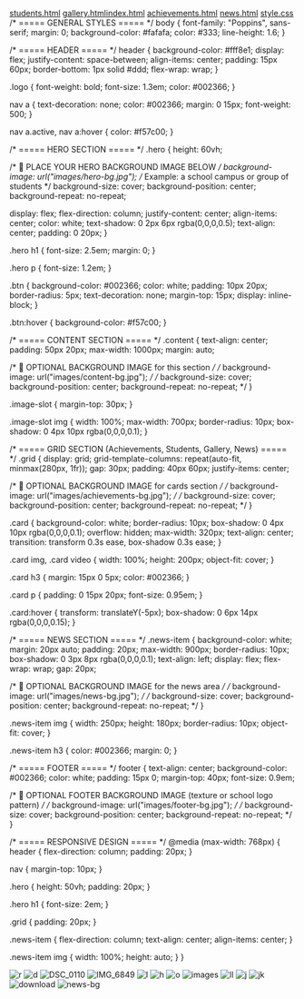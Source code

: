 [students.html](https://github.com/user-attachments/files/23019478/students.html)
[gallery.html](https://github.com/user-attachments/files/23019482/gallery.html)[index.html](https://github.com/user-attachments/files/23019485/index.html)
[achievements.html](https://github.com/user-attachments/files/23019484/achievements.html)
[news.html](https://github.com/user-attachments/files/23019483/news.html)
[style.css](https://github.com/user-attachments/files/23019500/style.css)
/* ===== GENERAL STYLES ===== */
body {
  font-family: "Poppins", sans-serif;
  margin: 0;
  background-color: #fafafa;
  color: #333;
  line-height: 1.6;
}

/* ===== HEADER ===== */
header {
  background-color: #fff8e1;
  display: flex;
  justify-content: space-between;
  align-items: center;
  padding: 15px 60px;
  border-bottom: 1px solid #ddd;
  flex-wrap: wrap;
}

.logo {
  font-weight: bold;
  font-size: 1.3em;
  color: #002366;
}

nav a {
  text-decoration: none;
  color: #002366;
  margin: 0 15px;
  font-weight: 500;
}

nav a.active,
nav a:hover {
  color: #f57c00;
}

/* ===== HERO SECTION ===== */
.hero {
  height: 60vh;

  /* 🔹 PLACE YOUR HERO BACKGROUND IMAGE BELOW */
  background-image: url("images/hero-bg.jpg"); /* Example: a school campus or group of students */
  background-size: cover;
  background-position: center;
  background-repeat: no-repeat;

  display: flex;
  flex-direction: column;
  justify-content: center;
  align-items: center;
  color: white;
  text-shadow: 0 2px 6px rgba(0,0,0,0.5);
  text-align: center;
  padding: 0 20px;
}

.hero h1 {
  font-size: 2.5em;
  margin: 0;
}

.hero p {
  font-size: 1.2em;
}

.btn {
  background-color: #002366;
  color: white;
  padding: 10px 20px;
  border-radius: 5px;
  text-decoration: none;
  margin-top: 15px;
  display: inline-block;
}

.btn:hover {
  background-color: #f57c00;
}

/* ===== CONTENT SECTION ===== */
.content {
  text-align: center;
  padding: 50px 20px;
  max-width: 1000px;
  margin: auto;

  /* 🔹 OPTIONAL BACKGROUND IMAGE for this section */
  /* background-image: url("images/content-bg.jpg"); */
  /* background-size: cover;
  background-position: center;
  background-repeat: no-repeat; */
}

.image-slot {
  margin-top: 30px;
}

.image-slot img {
  width: 100%;
  max-width: 700px;
  border-radius: 10px;
  box-shadow: 0 4px 10px rgba(0,0,0,0.1);
}

/* ===== GRID SECTION (Achievements, Students, Gallery, News) ===== */
.grid {
  display: grid;
  grid-template-columns: repeat(auto-fit, minmax(280px, 1fr));
  gap: 30px;
  padding: 40px 60px;
  justify-items: center;

  /* 🔹 OPTIONAL BACKGROUND IMAGE for cards section */
  /* background-image: url("images/achievements-bg.jpg"); */
  /* background-size: cover;
  background-position: center;
  background-repeat: no-repeat; */
}

.card {
  background-color: white;
  border-radius: 10px;
  box-shadow: 0 4px 10px rgba(0,0,0,0.1);
  overflow: hidden;
  max-width: 320px;
  text-align: center;
  transition: transform 0.3s ease, box-shadow 0.3s ease;
}

.card img,
.card video {
  width: 100%;
  height: 200px;
  object-fit: cover;
}

.card h3 {
  margin: 15px 0 5px;
  color: #002366;
}

.card p {
  padding: 0 15px 20px;
  font-size: 0.95em;
}

.card:hover {
  transform: translateY(-5px);
  box-shadow: 0 6px 14px rgba(0,0,0,0.15);
}

/* ===== NEWS SECTION ===== */
.news-item {
  background-color: white;
  margin: 20px auto;
  padding: 20px;
  max-width: 900px;
  border-radius: 10px;
  box-shadow: 0 3px 8px rgba(0,0,0,0.1);
  text-align: left;
  display: flex;
  flex-wrap: wrap;
  gap: 20px;

  /* 🔹 OPTIONAL BACKGROUND IMAGE for the news area */
  /* background-image: url("images/news-bg.jpg"); */
  /* background-size: cover;
  background-position: center;
  background-repeat: no-repeat; */
}

.news-item img {
  width: 250px;
  height: 180px;
  border-radius: 10px;
  object-fit: cover;
}

.news-item h3 {
  color: #002366;
  margin: 0;
}

/* ===== FOOTER ===== */
footer {
  text-align: center;
  background-color: #002366;
  color: white;
  padding: 15px 0;
  margin-top: 40px;
  font-size: 0.9em;

  /* 🔹 OPTIONAL FOOTER BACKGROUND IMAGE (texture or school logo pattern) */
  /* background-image: url("images/footer-bg.jpg"); */
  /* background-size: cover;
  background-position: center;
  background-repeat: no-repeat; */
}

/* ===== RESPONSIVE DESIGN ===== */
@media (max-width: 768px) {
  header {
    flex-direction: column;
    padding: 20px;
  }

  nav {
    margin-top: 10px;
  }

  .hero {
    height: 50vh;
    padding: 20px;
  }

  .hero h1 {
    font-size: 2em;
  }

  .grid {
    padding: 20px;
  }

  .news-item {
    flex-direction: column;
    text-align: center;
    align-items: center;
  }

  .news-item img {
    width: 100%;
    height: auto;
  }
}

![r](https://github.com/user-attachments/assets/5c289859-0be5-424c-b1b9-50fe06ffafce)
![d](https://github.com/user-attachments/assets/597be755-710c-4dd2-841f-695a905d0388)
![DSC_0110](https://github.com/user-attachments/assets/83ccb080-fc55-449b-bfbb-8af073762f60)
![IMG_6849](https://github.com/user-attachments/assets/be573e94-83fc-4afe-95d9-09375f7d7fc6)
![l](https://github.com/user-attachments/assets/8c9b0884-1204-4e69-9829-1e7c3ddc151c)
![h](https://github.com/user-attachments/assets/e542749a-c4bf-4496-9d82-684e060d383f)
![o](https://github.com/user-attachments/assets/af697e8e-b1ab-4ebd-a386-fd1708215507)
![images](https://github.com/user-attachments/assets/cd391167-0abc-46da-998e-e1bb710ae4bd)
![ll](https://github.com/user-attachments/assets/f088102b-8e11-4630-9bf9-ba5dbc614c7a)
![j](https://github.com/user-attachments/assets/286c9060-1760-4e3f-a332-27a2f440ff1a)
![jk](https://github.com/user-attachments/assets/acf1f92c-f880-4dfe-8718-9e44c060a11a)
![download](https://github.com/user-attachments/assets/be6a5419-8046-449a-b387-4052e88d676a)
![news-bg](https://github.com/user-attachments/assets/843732de-2244-4d12-abf9-63d1da55050a)
